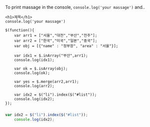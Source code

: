 To print massage in the console, 
`console.log('your massage')` and..
```
<h1>제목</h1>
console.log('your massage')
```

    $(function(){
        var arr1 = ["서울","대전","부산","전주"];
        var arr2 = ["한국","미국","일본","중국"];
        var obj = [{"name" : "정부장", "area" : "서울"}];

        var idx1 = $.inArray("부산",arr1);
        console.log(idx1);

        var ok = $.isArray(obj);
        console.log(ok);

        var yes = $.merge(arr2,arr1);
        console.log(arr2);

        var idx2 = $("li").index($("#list"));
        console.log(idx2);
    });




### 
```js
var idx2 = $("li").index($("#list"));
    console.log(idx2);
```
